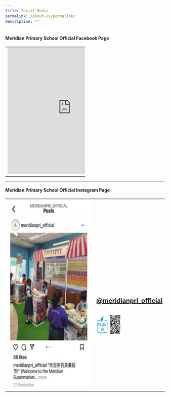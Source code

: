 ```yaml
---
title: Social Media
permalink: /about-us/permalink/
description: ""
---
```

#### Meridian Primary School Official Facebook Page

<table style="width:50%">
  <tr>
    <td><iframe src="https://www.facebook.com/plugins/page.php?href=https%3A%2F%2Fwww.facebook.com%2Fmeridianpri%2F&amp;tabs=timeline&amp;width=350&amp;height=500&amp;small\_header=false&amp;adapt\_container\_width=true&amp;hide\_cover=false&amp;show\_facepile=true&amp;appId" width="400" height="400" style="border:none;overflow:hidden" scrolling="no" frameborder="0" allowfullscreen="true" allow="autoplay; clipboard-write; encrypted-media; picture-in-picture; web-share"></iframe></td>
    <td><br><br><br><br><p style="font-size:20px"><b><a href = "https://www.facebook.com/meridianpri/">https://www.facebook.com/meridianpri/</a></b></p><img width="200" height="200" src="/images/About%20As/FB.png">
		</td>
  </tr>
</table>

<hr>

#### Meridian Primary School Official Instagram Page

<table style="width:100%">
  <tr>
    <td><img src="/images/About%20As/ig%20post.png" style="width:700px;height:600px;float:center"></td>
    <td><br><br><br><br><br><br><br><p style="font-size:20px"><b><a href = "https://www.instagram.com/meridianpri_official/">@meridianpri_official</a></b></p><img width="80" height="80" src="/images/About%20As/IG.png">
		</td>
  </tr>
</table>